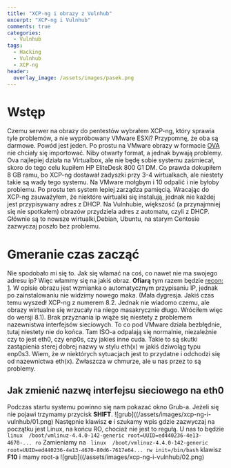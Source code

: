 ```yaml
---
title: "XCP-ng i obrazy z Vulnhub"
excerpt: "XCP-ng i Vulnhub"
comments: true
categories:
  - Vulnhub
tags:
  - Hacking
  - Vulnhub
  - XCP-ng
header:
  overlay_image: /assets/images/pasek.png
---
```

# Wstęp
Czemu serwer na obrazy do pentestów wybrałem XCP-ng, który sprawia tyle problemów, a nie wypróbowany VMware ESXi? Przypomnę, że oba są darmowe. Powód jest jeden. Po prostu na VMware obrazy w formacie [OVA](https://pl.wikipedia.org/wiki/Open_Virtualization_Format) nie chciały się importować. Niby otwarty format, a jednak bywają problemy. Ova najlepiej działa na Virtualbox, ale nie będę sobie systemu zaśmiecał, skoro do tego celu kupiłem HP EliteDesk 800 G1 DM. Co prawda dokupiłem 8 GB ramu, bo XCP-ng dostawał zadyszki przy 3-4 wirtualkach, ale niestety takie są wady tego systemu. Na VMware mołgbym i 10 odpalić i nie byłoby problemu. Po prostu ten system lepiej zarządza pamięcią. Wracając do XCP-ng zauważyłem, że niektóre wirtualki się instalują, jednak nie każdej jest przypisywany adres z DHCP. Na Vulnhubie, większość (a przynajmniej się nie spotkałem) obrazów przydziela adres z automatu, czyli z DHCP. Głównie są to nowsze wirtualki,Debian, Ubuntu, na starym Centosie zazwyczaj poszło bez problemu.

# Gmeranie czas zacząć
Nie spodobało mi się to. Jak się włamać na coś, co nawet nie ma swojego adresu ip? Więc włammy się na jakiś obraz. **Ofiarą** tym razem będzie [recon: 1](https://www.vulnhub.com/entry/recon-1,438/). W opisie obrazu jest wzmianka o automatycznym przypisaniu IP, jednak po zainstalowaniu nie widzimy nowego maka. (Mała dygresja. Jakiś czas temu wyszedł XCP-ng z numerem 8.2. Jednak nie wiadomo czemu, ale obrazy wirtualne się wrzucały na niego masakrycznie długo. Wróciłem więc do wersji 8.1). Brak przyznania ip wiąże się niestety z problemem nazewnistwa interfejsów sieciowych. To co pod VMware działa bezbłędnie, tutaj niestety nie do końca. Tam ISO-a odpalają się normalnie, niezależnie czy to jest eth0, czy enp0s, czy jakieś inne cuda. Takie to są skutki zastąpienia sterej dobrej nazwy w stylu eth(x) w jakiś dziwoląg typu enp0s3. Wiem, że w niektórych sytuacjach jest to przydatne i odchodzi się od nazewnictwa eth(x). Zwłaszcza w chmurze, ale u nas przez to są problemy. 

## Jak zmienić nazwę interfejsu sieciowego na eth0
Podczas startu systemu powinno się nam pokazać okno Grub-a. Jeżeli się nie pojawi trzymamy przycisk **SHIFT**. 
![grub]((/assets/images/xcp-ng-i-vulnhub/01.png)
Następnie klawisz **e** i szukamy wpis gdzie zazwyczaj na początku jest Linux, na końcu RO, chociaż nie jest to regułą. U nas to będzie
``` linux  /boot/vmlinuz-4.4.0-142-generic root=UUID=ed440236-4e13-4670-... ro```
Zamieniamy na 
``` linux  /boot/vmlinuz-4.4.0-142-generic root=UUID=ed440236-4e13-4670-80d6-7617e64... rw init=/bin/bash```
klawisz **F10** i mamy root-a
![grub]((/assets/images/xcp-ng-i-vulnhub/02.png)


